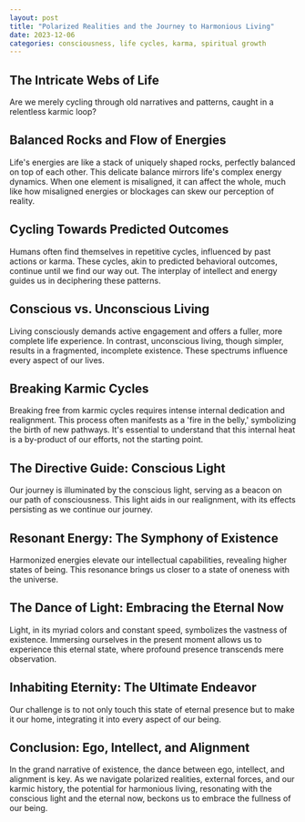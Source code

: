 ```yaml
---
layout: post
title: "Polarized Realities and the Journey to Harmonious Living"
date: 2023-12-06
categories: consciousness, life cycles, karma, spiritual growth
---
```


## The Intricate Webs of Life

Are we merely cycling through old narratives and patterns, caught in a relentless karmic loop? 

## Balanced Rocks and Flow of Energies

Life's energies are like a stack of uniquely shaped rocks, perfectly balanced on top of each other. This delicate balance mirrors life's complex energy dynamics. When one element is misaligned, it can affect the whole, much like how misaligned energies or blockages can skew our perception of reality.

## Cycling Towards Predicted Outcomes

Humans often find themselves in repetitive cycles, influenced by past actions or karma. These cycles, akin to predicted behavioral outcomes, continue until we find our way out. The interplay of intellect and energy guides us in deciphering these patterns.

## Conscious vs. Unconscious Living

Living consciously demands active engagement and offers a fuller, more complete life experience. In contrast, unconscious living, though simpler, results in a fragmented, incomplete existence. These spectrums influence every aspect of our lives.

## Breaking Karmic Cycles

Breaking free from karmic cycles requires intense internal dedication and realignment. This process often manifests as a 'fire in the belly,' symbolizing the birth of new pathways. It's essential to understand that this internal heat is a by-product of our efforts, not the starting point.

## The Directive Guide: Conscious Light

Our journey is illuminated by the conscious light, serving as a beacon on our path of consciousness. This light aids in our realignment, with its effects persisting as we continue our journey.

## Resonant Energy: The Symphony of Existence

Harmonized energies elevate our intellectual capabilities, revealing higher states of being. This resonance brings us closer to a state of oneness with the universe.

## The Dance of Light: Embracing the Eternal Now

Light, in its myriad colors and constant speed, symbolizes the vastness of existence. Immersing ourselves in the present moment allows us to experience this eternal state, where profound presence transcends mere observation.

## Inhabiting Eternity: The Ultimate Endeavor

Our challenge is to not only touch this state of eternal presence but to make it our home, integrating it into every aspect of our being.

## Conclusion: Ego, Intellect, and Alignment

In the grand narrative of existence, the dance between ego, intellect, and alignment is key. As we navigate polarized realities, external forces, and our karmic history, the potential for harmonious living, resonating with the conscious light and the eternal now, beckons us to embrace the fullness of our being.
